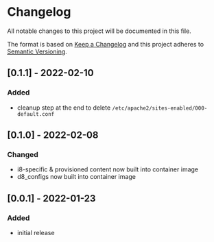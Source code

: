 # Changelog
All notable changes to this project will be documented in this file.

The format is based on [Keep a Changelog](http://keepachangelog.com/en/1.0.0/)
and this project adheres to [Semantic Versioning](http://semver.org/spec/v2.0.0.html).

## [0.1.1] - 2022-02-10
### Added
- cleanup step at the end to delete `/etc/apache2/sites-enabled/000-default.conf`

## [0.1.0] - 2022-02-08
### Changed
- i8-specific & provisioned content now built into container image
- d8_configs now built into container image

## [0.0.1] - 2022-01-23
### Added
- initial release
